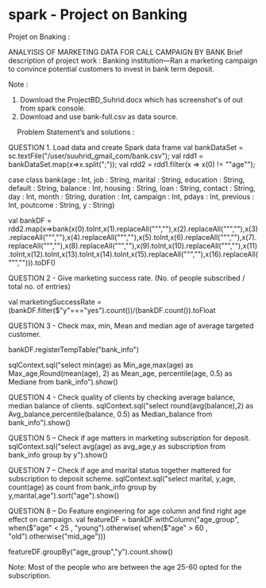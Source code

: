 # spark - Project on Banking

Projet on Bnaking : 

ANALYISIS OF MARKETING DATA FOR CALL CAMPAIGN BY BANK
Brief description of project work : Banking institution—Ran a marketing campaign to convince potential customers to invest in bank term deposit.

Note : 
1. Download the ProjectBD_Suhrid.docx which has screenshot's of out from spark console.
2. Download and use bank-full.csv as data source.

 
Problem Statement’s and solutions :

QUESTION  1. Load data and create Spark data frame 
val bankDataSet = sc.textFile("/user/suuhrid_gmail_com/bank.csv");
val rdd1 = bankDataSet.map(x=>x.split(";"));
val rdd2 = rdd1.filter(x => x(0) != "\"age\"");
 
case class bank(age : Int, job : String, marital : String, education : String, default : String, balance : Int, housing : String, loan : String, contact : String, day : Int, month : String, duration : Int, campaign : Int, pdays : Int, previous : Int, poutcome : String, y : String)
 
val bankDF = rdd2.map(x=>bank(x(0).toInt,x(1).replaceAll("\"",""),x(2).replaceAll("\"",""),x(3).replaceAll("\"",""),x(4).replaceAll("\"",""),x(5).toInt,x(6).replaceAll("\"",""),x(7).replaceAll("\"",""),x(8).replaceAll("\"",""),x(9).toInt,x(10).replaceAll("\"",""),x(11).toInt,x(12).toInt,x(13).toInt,x(14).toInt,x(15).replaceAll("\"",""),x(16).replaceAll("\"",""))).toDF()




QUESTION  2 - Give marketing success rate. (No. of people subscribed / total no. of entries) 

val marketingSuccessRate = (bankDF.filter($"y"==="yes").count())/(bankDF.count()).toFloat


QUESTION  3 - Check max, min, Mean and median age of average targeted customer.

bankDF.registerTempTable("bank_info")
 
sqlContext.sql("select min(age) as Min_age,max(age) as Max_age,Round(mean(age), 2) as Mean_age, percentile(age, 0.5) as Mediane from bank_info").show()



QUESTION  4 - Check quality of clients by checking average balance, median balance of clients.
sqlContext.sql("select round(avg(balance),2) as Avg_balance,percentile(balance, 0.5) as Median_balance from bank_info").show()


QUESTION  5 – Check if age matters in marketing subscription for deposit.
sqlContext.sql("select avg(age) as avg_age,y as subscription from bank_info group by y").show()



QUESTION  7 – Check if age and marital status together mattered for subscription to deposit scheme.
sqlContext.sql("select marital, y,age, count(age) as count from bank_info group by y,marital,age").sort("age").show()



QUESTION  8 – Do Feature engineering for age column and find right age effect on campaign.
val featureDF  = bankDF.withColumn("age_group", when($"age" < 25 , "young").otherwise( when($"age" > 60 , "old").otherwise("mid_age")))
 
featureDF.groupBy("age_group","y").count.show()

 
Note: Most of the people who are between the age 25-60 opted for the subscription.
